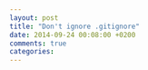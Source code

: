 ```yaml
---
layout: post
title: "Don't ignore .gitignore"
date: 2014-09-24 00:08:00 +0200
comments: true
categories: 
---
```

